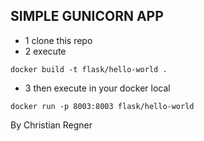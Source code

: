 ## SIMPLE GUNICORN APP

* 1 clone this repo
* 2 execute

``
docker build -t flask/hello-world .
``

* 3 then execute in your docker local

``
docker run -p 8003:8003 flask/hello-world
``

By Christian Regner